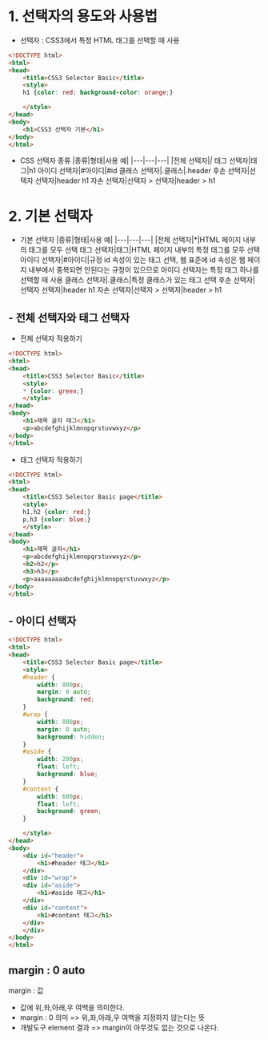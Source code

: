 # 1. 선택자의 용도와 사용법
-  선택자 : CSS3에서 특정 HTML 태그를 선택할 때 사용

```html
<!DOCTYPE html>
<html>
<head>
    <title>CSS3 Selector Basic</title>
    <style>
	h1 {color: red; background-color: orange;}

    </style>
</head>
<body>
	<h1>CSS3 선택자 기본</h1>
</body>
</html>
```
- CSS 선택자 종류
  |종류|형태|사용 예|
  |---|---|---|
  |전체 선택자|*|*
  태그 선택자|태그|h1
  아이디 선택자|#아이디|#id
  클래스 선택자|.클래스|.header
  후손 선택자|선택자 선택자|header h1
  자손 선택자|선택자 > 선택자|header > h1

# 2. 기본 선택자
- 기본 선택자
  |종류|형태|사용 예|
  |---|---|---|
  |전체 선택자|*|HTML 페이지 내부의 태그를 모두 선택
  태그 선택자|태그|HTML 페이지 내부의 특정 태그를 모두 선택
  아이디 선택자|#아이디|규정 id 속성이 있는 태그 선택, 웹 표준에 id 속성은 웹 페이지 내부에서 중복되면 안된다는 규정이 있으므로 아이디 선택자는 특정 태그 하나를 선택할 때 사용
  클래스 선택자|.클래스|특정 클래스가 있는 태그 선택
  후손 선택자|선택자 선택자|header h1
  자손 선택자|선택자 > 선택자|header > h1


## - 전체 선택자와 태그 선택자
- 전체 선택자 적용하기
```html
<!DOCTYPE html>
<html>
<head>
    <title>CSS3 Selector Basic</title>
    <style>
	* {color: green;}
    </style>
</head>
<body>
	<h1>제목 글자 태그</h1>
	<p>abcdefghijklmnopqrstuvwxyz</p>
</body>
</html>
```
- 태그 선택자 적용하기
```html
<!DOCTYPE html>
<html>
<head>
    <title>CSS3 Selector Basic page</title>
    <style>
	h1,h2 {color: red;}
	p,h3 {color: blue;}
    </style>
</head>
<body>
	<h1>제목 글자</h1>
	<p>abcdefghijklmnopqrstuvwxyz</p>
	<h2>h2</p>
	<h3>h3</p>
	<p>aaaaaaaaabcdefghijklmnopqrstuvwxyz</p>
</body>
</html>
```

## - 아이디 선택자
```html
<!DOCTYPE html>
<html>
<head>
    <title>CSS3 Selector Basic page</title>
    <style>
	#header {
	    width: 800px;
	    margin: 0 auto;
	    background: red;
	}
	#wrap {
	    width: 800px;
	    margin: 0 auto;
	    background: hidden;
	}
	#aside {
	    width: 200px;
	    float: left;
	    background: blue;
	}
	#content {
	    width: 600px;
	    float: left;
	    background: green;
	}

    </style>
</head>
<body>
	<div id="header">
	    <h1>#header 태그</h1>
	</div>
    <div id="wrap">
	<div id="aside">
	    <h1>#aside 태그</h1>
	</div>
	<div id="content">
	    <h1>#content 태그</h1>
	</div>
    </div>
</body>
</html>
```



































## margin : 0 auto
margin : 값
- 값에 위,좌,아래,우 여백을 의미한다.
- margin : 0 의미 => 위,좌,아래,우 여백을 지정하지 않는다는 뜻
- 개발도구 element 결과 => margin이 아무것도 없는 것으로 나온다.

